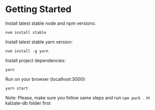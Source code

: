 # Getting Started
 
Install latest stable node and npm versions:

`nvm install stable`

Install latest stable yarn version:

`nvm install -g yarn`

Install project dependencies:

`yarn`

Run on your browser (localhost:3000):

`yarn start`

Note: Please, make sure you follow same steps and run `npm pack .` in kalzate-db folder first